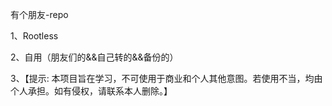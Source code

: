有个朋友-repo  

1、Rootless  

2、自用（朋友们的&&自己转的&&备份的） 

3、【提示: 本项目旨在学习，不可使用于商业和个人其他意图。若使用不当，均由个人承担。如有侵权，请联系本人删除。】